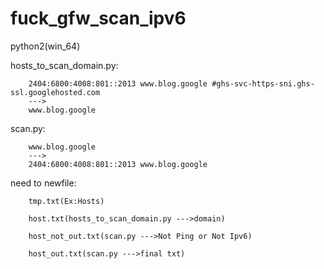 # fuck_gfw_scan_ipv6

python2(win_64)

hosts_to_scan_domain.py:

        2404:6800:4008:801::2013 www.blog.google #ghs-svc-https-sni.ghs-ssl.googlehosted.com 
        --->
        www.blog.google

scan.py:
        
        www.blog.google
        --->
        2404:6800:4008:801::2013 www.blog.google


need to newfile:

        tmp.txt(Ex:Hosts)
        
        host.txt(hosts_to_scan_domain.py --->domain)
        
        host_not_out.txt(scan.py --->Not Ping or Not Ipv6)
        
        host_out.txt(scan.py --->final txt)
        
